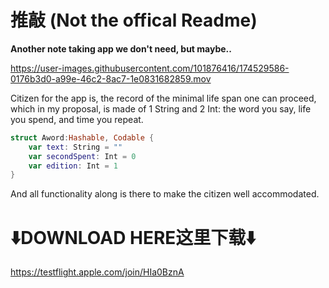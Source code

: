 # 推敲 (Not the offical Readme)

**Another note taking app we don't need, but maybe..**

https://user-images.githubusercontent.com/101876416/174529586-0176b3d0-a99e-46c2-8ac7-1e0831682859.mov


Citizen for the app is, the record of the minimal life span one can proceed, which in my proposal, is made of 1 String and 2 Int:
the word you say, life you spend, and time you repeat.

```swift
struct Aword:Hashable, Codable {
    var text: String = ""
    var secondSpent: Int = 0
    var edition: Int = 1
}
```
And all functionality along is there to make the citizen well accommodated.

# ⬇️DOWNLOAD HERE这里下载⬇️

https://testflight.apple.com/join/HIa0BznA
